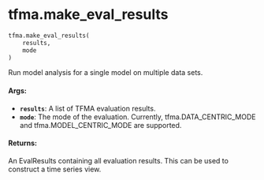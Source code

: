 <div itemscope itemtype="http://developers.google.com/ReferenceObject">
<meta itemprop="name" content="tfma.make_eval_results" />
<meta itemprop="path" content="Stable" />
</div>

# tfma.make_eval_results

``` python
tfma.make_eval_results(
    results,
    mode
)
```

Run model analysis for a single model on multiple data sets.

#### Args:

* <b>`results`</b>: A list of TFMA evaluation results.
* <b>`mode`</b>: The mode of the evaluation. Currently, tfma.DATA_CENTRIC_MODE and
  tfma.MODEL_CENTRIC_MODE are supported.


#### Returns:

An EvalResults containing all evaluation results. This can be used to
construct a time series view.